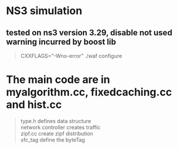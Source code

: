 # NS3 simulation
## tested on ns3 version 3.29, disable not used warning incurred by boost lib
> CXXFLAGS="-Wno-error" ./waf configure 

# The main code are in myalgorithm.cc, fixedcaching.cc and hist.cc
> type.h defines data structure \
> network controller creates traffic \
> zipf.cc create zipf distribution \
> sfc_tag define the byteTag 



